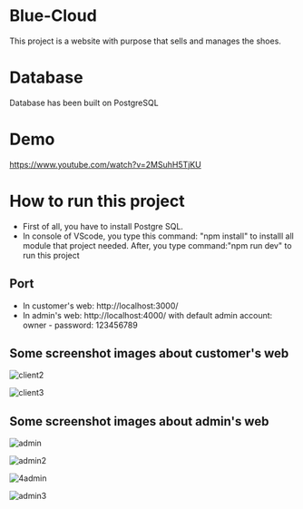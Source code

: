 # Blue-Cloud

This project is a website with purpose that sells and manages the shoes.

# Database

Database has been built on PostgreSQL

# Demo

https://www.youtube.com/watch?v=2MSuhH5TjKU

# How to run this project

* First of all, you have to install Postgre SQL.
* In console of VScode, you type this command: "npm install" to installl all module that project needed.
After, you type command:"npm run dev" to run this project

## Port

* In customer's web: http://localhost:3000/
* In admin's web: http://localhost:4000/ with default admin account: owner - password: 123456789

## Some screenshot images about customer's web

![client2](https://user-images.githubusercontent.com/55630349/180170364-1836138f-aea7-48cc-9c48-0e9ffdf7b3e9.png)

![client3](https://user-images.githubusercontent.com/55630349/180170382-2c2342c1-bc10-420e-83e2-a6b205929a6e.png)


## Some screenshot images about admin's web
![admin](https://user-images.githubusercontent.com/55630349/180170891-4f04434f-d79b-448e-8282-e7dd5f25307c.png)

![admin2](https://user-images.githubusercontent.com/55630349/180170979-5782cd53-2243-4b4a-9923-0d9d5f0930bf.png)

![4admin](https://user-images.githubusercontent.com/55630349/180171337-5c82a8dd-4f64-4077-b94c-dc01911825b9.png)

![admin3](https://user-images.githubusercontent.com/55630349/180171060-5b463355-aeac-4b1a-8e02-e33d9f9a8763.png)
